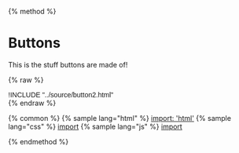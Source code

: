 {% method %}
# Buttons

This is the stuff buttons are made of!

{% raw %}
<div class='snore'>
<style>
@import url('https://fonts.googleapis.com/css?family=Overpass:100,100i,200,200i,300,300i,400,400i,600,600i,700,700i,800,800i,900,900i&subset=latin-ext');
.snore {
	font-family: "Overpass", sans-serif;
}
</style>
!INCLUDE "../source/button2.html"

</div>
{% endraw %}


{% common %}
{% sample lang="html" %}
[import: 'html'](../source/button2.html)
{% sample lang="css" %}
[import](../source/css/buttons.css)
{% sample lang="js" %}
[import](../source/js/base.js)

{% endmethod %}